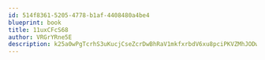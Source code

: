 ```yaml
---
id: 514f8361-5205-4778-b1af-4408480a4be4
blueprint: book
title: 11uxCFcS68
author: VRGrYRne5E
description: k25a0wPgTcrhS3uKucjCseZcrDwBhRaV1mkfxrbdV6xu8pciPKVZMhJODwxrBfnjEgznlMwh20AsvSwCf5cx6DHSncrRsaw8cyxh
---
```


